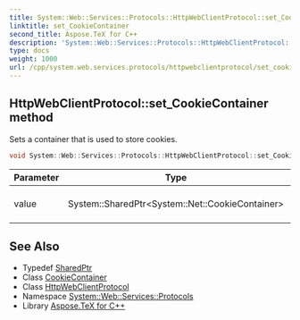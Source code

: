 ```yaml
---
title: System::Web::Services::Protocols::HttpWebClientProtocol::set_CookieContainer method
linktitle: set_CookieContainer
second_title: Aspose.TeX for C++
description: 'System::Web::Services::Protocols::HttpWebClientProtocol::set_CookieContainer method. Sets a container that is used to store cookies in C++.'
type: docs
weight: 1000
url: /cpp/system.web.services.protocols/httpwebclientprotocol/set_cookiecontainer/
---
```

## HttpWebClientProtocol::set_CookieContainer method


Sets a container that is used to store cookies.

```cpp
void System::Web::Services::Protocols::HttpWebClientProtocol::set_CookieContainer(System::SharedPtr<System::Net::CookieContainer> value)
```


| Parameter | Type | Description |
| --- | --- | --- |
| value | System::SharedPtr\<System::Net::CookieContainer\> | The value that must be set. |

## See Also

* Typedef [SharedPtr](../../../system/sharedptr/)
* Class [CookieContainer](../../../system.net/cookiecontainer/)
* Class [HttpWebClientProtocol](../)
* Namespace [System::Web::Services::Protocols](../../)
* Library [Aspose.TeX for C++](../../../)
